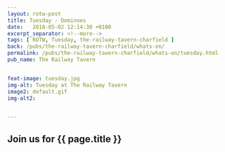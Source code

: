 ```yaml
---
layout: rotw-post
title: Tuesday - Dominoes
date:   2018-05-02 12:14:30 +0100
excerpt_separator: <!--more-->
tags: [ ROTW, Tuesday, the-railway-tavern-charfield ]
back: /pubs/the-railway-tavern-charfield/whats-on/
permalink: /pubs/the-railway-tavern-charfield/whats-on/tuesday.html
pub_name: The Railway Tavern


feat-image: tuesday.jpg
img-alt: Tuesday at The Railway Tavern
image2: default.gif
img-alt2:


---
```


<h2>Join us for {{ page.title }}</h2>



